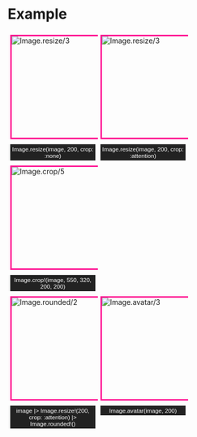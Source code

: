 # Example

<style>
  .column {
    float: left;
    width: 33.33%;
    padding: 5px;
  }

  /* Clear floats after image containers */
  .row::after {
    content: "";
    clear: both;
    display: table;
  }

  figure {
      border: 3px solid #FF1493;
      display: flex;
      flex-flow: column;
      padding: 0;
      width: 200px;
      height: 200px;
      margin: auto;
      width: 200px;
      height: 200px;
  }

  img {
      max-width: 200px;
      max-height: 200px;
      padding: 0;
      margin: 0
  }

  figcaption {
      background-color: #222;
      color: #fff;
      font: smaller sans-serif;
      margin-top: 10px;
      padding: 3px;
      text-align: center;
  }
</style>

<div class="row">
<div class="column">
  <figure>
      <img src="https://raw.githubusercontent.com/kipcole9/image/main/images/puppy_crop_none.jpg" alt="Image.resize/3">
  </figure>
  <figcaption>Image.resize(image, 200, crop: :none)</figcaption>
</div>
<div class="column">
  <figure>
      <img src="https://raw.githubusercontent.com/kipcole9/image/main/images/puppy_crop_attention.jpg" alt="Image.resize/3">
  </figure>
  <figcaption>Image.resize(image, 200, crop: :attention)</figcaption>
</div>
<div class="column">
  <figure>
      <img src="https://raw.githubusercontent.com/kipcole9/image/main/images/puppy_crop_550_320_200_200.jpg" alt="Image.crop/5">
  </figure>
  <figcaption>Image.crop!(image, 550, 320, 200, 200)</figcaption>
</div>
</div>

<div class="row">
<div class="column">
  <figure>
      <img src="https://raw.githubusercontent.com/kipcole9/image/main/images/puppy_rounded.png" alt="Image.rounded/2">
  </figure>
  <figcaption>image |> Image.resize!(200, crop: :attention) |> Image.rounded!()</figcaption>
</div>
<div class="column">
  <figure>
      <img src="https://raw.githubusercontent.com/kipcole9/image/main/images/puppy_avatar.png"
      alt="Image.avatar/3">
  </figure>
  <figcaption>Image.avatar(image, 200)</figcaption>
</div>
</div>
